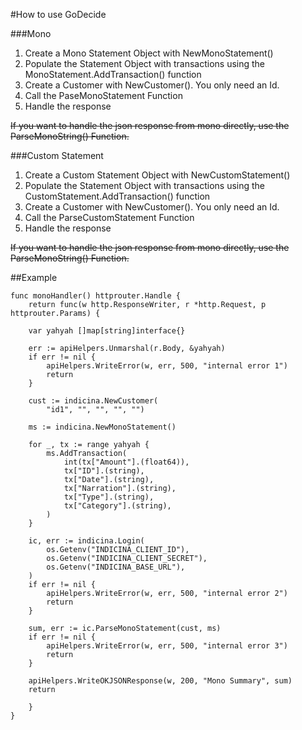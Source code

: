 #How to use GoDecide

###Mono
1. Create a Mono Statement Object with NewMonoStatement()
2. Populate the Statement Object with transactions using the MonoStatement.AddTransaction() function
3. Create a Customer with NewCustomer(). You only need an Id.
4. Call the PaseMonoStatement Function
5. Handle the response

~~If you want to handle the json response from mono directly, use the ParseMonoString() Function.~~

###Custom Statement
1. Create a Custom Statement Object with NewCustomStatement()
2. Populate the Statement Object with transactions using the CustomStatement.AddTransaction() function
3. Create a Customer with NewCustomer(). You only need an Id.
4. Call the ParseCustomStatement Function
5. Handle the response

~~If you want to handle the json response from mono directly, use the ParseMonoString() Function.~~

##Example

    func monoHandler() httprouter.Handle {
        return func(w http.ResponseWriter, r *http.Request, p httprouter.Params) {

		var yahyah []map[string]interface{}

		err := apiHelpers.Unmarshal(r.Body, &yahyah)
		if err != nil {
			apiHelpers.WriteError(w, err, 500, "internal error 1")
			return
		}

		cust := indicina.NewCustomer(
			"id1", "", "", "", "")

		ms := indicina.NewMonoStatement()

		for _, tx := range yahyah {
			ms.AddTransaction(
				int(tx["Amount"].(float64)),
				tx["ID"].(string),
				tx["Date"].(string),
				tx["Narration"].(string),
				tx["Type"].(string),
				tx["Category"].(string),
			)
		}

		ic, err := indicina.Login(
			os.Getenv("INDICINA_CLIENT_ID"),
			os.Getenv("INDICINA_CLIENT_SECRET"),
			os.Getenv("INDICINA_BASE_URL"),
		)
		if err != nil {
			apiHelpers.WriteError(w, err, 500, "internal error 2")
			return
		}

		sum, err := ic.ParseMonoStatement(cust, ms)
		if err != nil {
			apiHelpers.WriteError(w, err, 500, "internal error 3")
			return
		}

		apiHelpers.WriteOKJSONResponse(w, 200, "Mono Summary", sum)
		return

	    }
    }